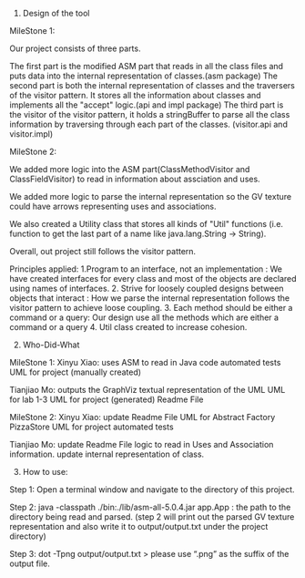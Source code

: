 1. Design of the tool

MileStone 1:

Our project consists of three parts.

The first part is the modified ASM part that reads in all the class files and puts data into the internal representation of classes.(asm package)
The second part is both the internal representation of classes and the traversers of the visitor pattern. It stores all the information about classes and implements all the "accept" logic.(api and impl package)
The third part is the visitor of the visitor pattern, it holds a stringBuffer to parse all the class information by traversing through each part of the classes. (visitor.api and visitor.impl)



MileStone 2:

We added more logic into the ASM part(ClassMethodVisitor and ClassFieldVisitor) to read in information about assciation and uses.

We added more logic to parse the internal representation so the GV texture could have arrows representing uses and associations.

We also created a Utility class that stores all kinds of "Util" functions (i.e. function to get the last part of a name like java.lang.String -> String).

Overall, out project still follows the visitor pattern.



Principles applied:
1.Program to an interface, not an implementation : We have created interfaces for every class and  most of the objects are declared using names of interfaces.
2. Strive for loosely coupled designs between objects that interact : How we parse the internal representation follows the visitor pattern to achieve loose coupling.
3. Each method should be either a command or a query: Our design use all the methods which are either a command or a query
4. Util class created to increase cohesion.



2. Who-Did-What

MileStone 1:
Xinyu Xiao: uses ASM to read in Java code
			automated tests
			UML for project (manually created)


Tianjiao Mo: outputs the GraphViz textual representation of the UML
			 UML for lab 1-3 
			 UML for project (generated)
			 Readme File
			 
MileStone 2:
Xinyu Xiao: update Readme File
			UML for Abstract Factory PizzaStore
			UML for project
			automated tests

Tianjiao Mo:
			update Readme File
			logic to read in Uses and Association information.
			update internal representation of class.



3. How to use:

Step 1: Open a terminal window and navigate to the directory of this project.

Step 2: java -classpath ./bin:./lib/asm-all-5.0.4.jar app.App <Path-to-package>
<Path-to-package> : the path to the directory being read and parsed.
(step 2 will print out the parsed GV texture representation and also write it to output/output.txt under the project directory)

Step 3: dot -Tpng output/output.txt > <output-file-name>
please use “.png” as the suffix of the output file.
